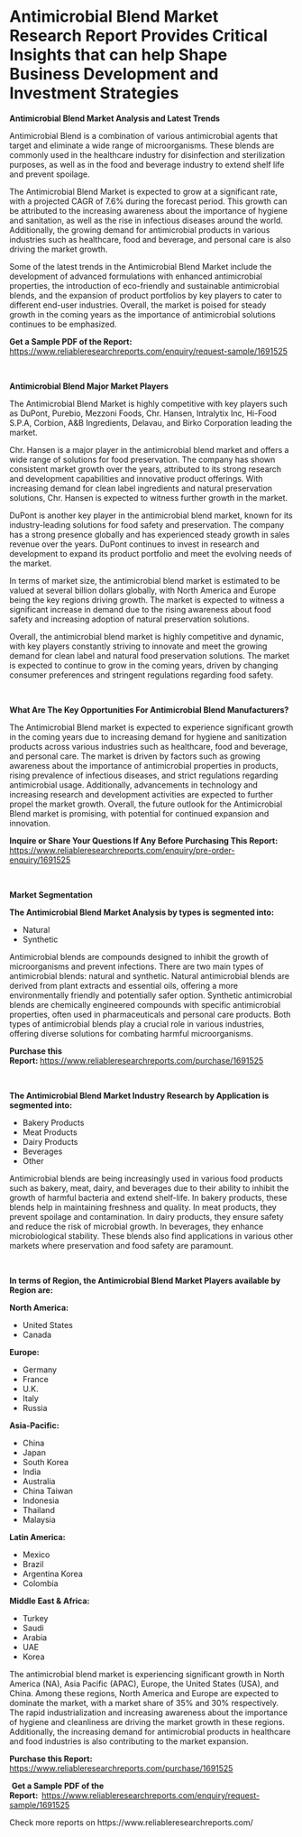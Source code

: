 <p><h1>Antimicrobial Blend Market Research Report Provides Critical Insights that can help Shape Business Development and Investment Strategies</h1></p><p><strong>Antimicrobial Blend Market Analysis and Latest Trends</strong></p>
<p><p>Antimicrobial Blend is a combination of various antimicrobial agents that target and eliminate a wide range of microorganisms. These blends are commonly used in the healthcare industry for disinfection and sterilization purposes, as well as in the food and beverage industry to extend shelf life and prevent spoilage.</p><p>The Antimicrobial Blend Market is expected to grow at a significant rate, with a projected CAGR of 7.6% during the forecast period. This growth can be attributed to the increasing awareness about the importance of hygiene and sanitation, as well as the rise in infectious diseases around the world. Additionally, the growing demand for antimicrobial products in various industries such as healthcare, food and beverage, and personal care is also driving the market growth.</p><p>Some of the latest trends in the Antimicrobial Blend Market include the development of advanced formulations with enhanced antimicrobial properties, the introduction of eco-friendly and sustainable antimicrobial blends, and the expansion of product portfolios by key players to cater to different end-user industries. Overall, the market is poised for steady growth in the coming years as the importance of antimicrobial solutions continues to be emphasized.</p></p>
<p><strong>Get a Sample PDF of the Report:&nbsp;</strong> <a href="https://www.reliableresearchreports.com/enquiry/request-sample/1691525">https://www.reliableresearchreports.com/enquiry/request-sample/1691525</a></p>
<p>&nbsp;</p>
<p><strong>Antimicrobial Blend Major Market Players</strong></p>
<p><p>The Antimicrobial Blend Market is highly competitive with key players such as DuPont, Purebio, Mezzoni Foods, Chr. Hansen, Intralytix Inc, Hi-Food S.P.A, Corbion, A&B Ingredients, Delavau, and Birko Corporation leading the market. </p><p>Chr. Hansen is a major player in the antimicrobial blend market and offers a wide range of solutions for food preservation. The company has shown consistent market growth over the years, attributed to its strong research and development capabilities and innovative product offerings. With increasing demand for clean label ingredients and natural preservation solutions, Chr. Hansen is expected to witness further growth in the market.</p><p>DuPont is another key player in the antimicrobial blend market, known for its industry-leading solutions for food safety and preservation. The company has a strong presence globally and has experienced steady growth in sales revenue over the years. DuPont continues to invest in research and development to expand its product portfolio and meet the evolving needs of the market.</p><p>In terms of market size, the antimicrobial blend market is estimated to be valued at several billion dollars globally, with North America and Europe being the key regions driving growth. The market is expected to witness a significant increase in demand due to the rising awareness about food safety and increasing adoption of natural preservation solutions.</p><p>Overall, the antimicrobial blend market is highly competitive and dynamic, with key players constantly striving to innovate and meet the growing demand for clean label and natural food preservation solutions. The market is expected to continue to grow in the coming years, driven by changing consumer preferences and stringent regulations regarding food safety.</p></p>
<p>&nbsp;</p>
<p><strong>What Are The Key Opportunities For Antimicrobial Blend Manufacturers?</strong></p>
<p><p>The Antimicrobial Blend market is expected to experience significant growth in the coming years due to increasing demand for hygiene and sanitization products across various industries such as healthcare, food and beverage, and personal care. The market is driven by factors such as growing awareness about the importance of antimicrobial properties in products, rising prevalence of infectious diseases, and strict regulations regarding antimicrobial usage. Additionally, advancements in technology and increasing research and development activities are expected to further propel the market growth. Overall, the future outlook for the Antimicrobial Blend market is promising, with potential for continued expansion and innovation.</p></p>
<p><strong>Inquire or Share Your Questions If Any Before Purchasing This Report:</strong> <a href="https://www.reliableresearchreports.com/enquiry/pre-order-enquiry/1691525">https://www.reliableresearchreports.com/enquiry/pre-order-enquiry/1691525</a></p>
<p>&nbsp;</p>
<p><strong>Market Segmentation</strong></p>
<p><strong>The Antimicrobial Blend Market Analysis by types is segmented into:</strong></p>
<p><ul><li>Natural</li><li>Synthetic</li></ul></p>
<p><p>Antimicrobial blends are compounds designed to inhibit the growth of microorganisms and prevent infections. There are two main types of antimicrobial blends: natural and synthetic. Natural antimicrobial blends are derived from plant extracts and essential oils, offering a more environmentally friendly and potentially safer option. Synthetic antimicrobial blends are chemically engineered compounds with specific antimicrobial properties, often used in pharmaceuticals and personal care products. Both types of antimicrobial blends play a crucial role in various industries, offering diverse solutions for combating harmful microorganisms.</p></p>
<p><strong>Purchase this Report:&nbsp;</strong><a href="https://www.reliableresearchreports.com/purchase/1691525">https://www.reliableresearchreports.com/purchase/1691525</a></p>
<p>&nbsp;</p>
<p><strong>The Antimicrobial Blend Market Industry Research by Application is segmented into:</strong></p>
<p><ul><li>Bakery Products</li><li>Meat Products</li><li>Dairy Products</li><li>Beverages</li><li>Other</li></ul></p>
<p><p>Antimicrobial blends are being increasingly used in various food products such as bakery, meat, dairy, and beverages due to their ability to inhibit the growth of harmful bacteria and extend shelf-life. In bakery products, these blends help in maintaining freshness and quality. In meat products, they prevent spoilage and contamination. In dairy products, they ensure safety and reduce the risk of microbial growth. In beverages, they enhance microbiological stability. These blends also find applications in various other markets where preservation and food safety are paramount.</p></p>
<p>&nbsp;</p>
<p><strong>In terms of Region, the Antimicrobial Blend Market Players available by Region are:</strong></p>
<p>
    <p> <strong> North America: </strong>
        <ul>
            <li>United States</li>
            <li>Canada</li>
        </ul>
        </p> 
    <p> <strong> Europe: </strong>
        <ul>
            <li>Germany</li>
            <li>France</li>
            <li>U.K.</li>
            <li>Italy</li>
            <li>Russia</li>
        </ul>
        </p> 
    <p> <strong> Asia-Pacific: </strong>
        <ul>
            <li>China</li>
            <li>Japan</li>
            <li>South Korea</li>
            <li>India</li>
            <li>Australia</li>
            <li>China Taiwan</li>
            <li>Indonesia</li>
            <li>Thailand</li>
            <li>Malaysia</li>
        </ul>
        </p> 
    <p> <strong> Latin America: </strong>
        <ul>
            <li>Mexico</li>
            <li>Brazil</li>
            <li>Argentina Korea</li>
            <li>Colombia</li>
        </ul>
        </p> 
    <p> <strong> Middle East & Africa: </strong>
        <ul>
            <li>Turkey</li>
            <li>Saudi</li>
            <li>Arabia</li>
            <li>UAE</li>
            <li>Korea</li>
        </ul>
    </p>
    </p>
<p><p>The antimicrobial blend market is experiencing significant growth in North America (NA), Asia Pacific (APAC), Europe, the United States (USA), and China. Among these regions, North America and Europe are expected to dominate the market, with a market share of 35% and 30% respectively. The rapid industrialization and increasing awareness about the importance of hygiene and cleanliness are driving the market growth in these regions. Additionally, the increasing demand for antimicrobial products in healthcare and food industries is also contributing to the market expansion.</p></p>
<p><strong>Purchase this Report: </strong><a href="https://www.reliableresearchreports.com/purchase/1691525">https://www.reliableresearchreports.com/purchase/1691525</a></p>
<p>&nbsp;<strong>Get a Sample PDF of the Report:&nbsp;&nbsp;</strong><a href="https://www.reliableresearchreports.com/enquiry/request-sample/1691525">https://www.reliableresearchreports.com/enquiry/request-sample/1691525</a></p>
<p><strong></strong></p>
<p>Check more reports on https://www.reliableresearchreports.com/</p>